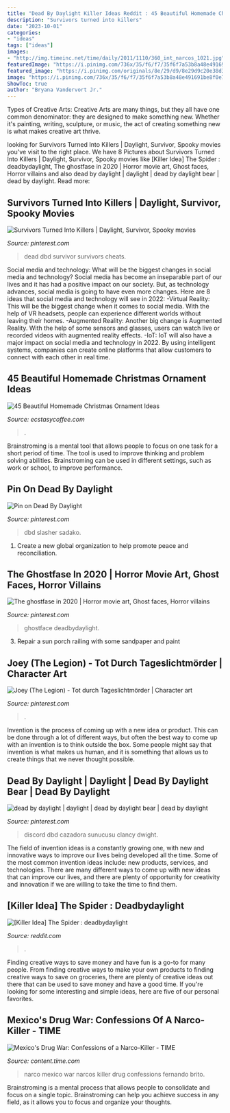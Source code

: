 ```yaml
---
title: "Dead By Daylight Killer Ideas Reddit : 45 Beautiful Homemade Christmas Ornament Ideas"
description: "Survivors turned into killers"
date: "2023-10-01"
categories:
- "ideas"
tags: ["ideas"]
images:
- "http://img.timeinc.net/time/daily/2011/1110/360_int_narcos_1021.jpg"
featuredImage: "https://i.pinimg.com/736x/35/f6/f7/35f6f7a53b8a48e491691be8f0e70d78.jpg"
featured_image: "https://i.pinimg.com/originals/8e/29/d9/8e29d9c20e38d3076c7627be84a670b5.jpg"
image: "https://i.pinimg.com/736x/35/f6/f7/35f6f7a53b8a48e491691be8f0e70d78.jpg"
ShowToc: true
author: "Bryana Vandervort Jr."
---
```



Types of Creative Arts:
Creative Arts are many things, but they all have one common denominator: they are designed to make something new. Whether it's painting, writing, sculpture, or music, the act of creating something new is what makes creative art thrive.

	

		
looking for Survivors Turned Into Killers | Daylight, Survivor, Spooky movies you've visit to the right place. We have 8 Pictures about Survivors Turned Into Killers | Daylight, Survivor, Spooky movies like [Killer Idea] The Spider : deadbydaylight, The ghostfase in 2020 | Horror movie art, Ghost faces, Horror villains and also dead by daylight | daylight | dead by daylight bear | dead by daylight. Read more:
		
    
## Survivors Turned Into Killers | Daylight, Survivor, Spooky Movies

<img loading=lazy src="https://i.pinimg.com/originals/8e/29/d9/8e29d9c20e38d3076c7627be84a670b5.jpg" onerror="this.onerror=null;this.src='https://tse1.mm.bing.net/th?id=OIP.vMnF3NmIECc1VtBFzzv3NQHaK0&amp;pid=15.1';" alt="Survivors Turned Into Killers | Daylight, Survivor, Spooky movies">

_Source: pinterest.com_

>dead dbd survivor survivors cheats. 

	

Social media and technology: What will be the biggest changes in social media and technology?
Social media has become an inseparable part of our lives and it has had a positive impact on our society. But, as technology advances, social media is going to have even more changes. Here are 8 ideas that social media and technology will see in 2022: 
-Virtual Reality: This will be the biggest change when it comes to social media. With the help of VR headsets, people can experience different worlds without leaving their homes. 
-Augmented Reality: Another big change is Augmented Reality. With the help of some sensors and glasses, users can watch live or recorded videos with augmented reality effects. 
-IoT: IoT will also have a major impact on social media and technology in 2022. By using intelligent systems, companies can create online platforms that allow customers to connect with each other in real time.

    
## 45 Beautiful Homemade Christmas Ornament Ideas

<img loading=lazy src="https://www.ecstasycoffee.com/wp-content/uploads/2017/03/Make-Beautiful-Homemade-Christmas-Ornament-Ideas.jpg" onerror="this.onerror=null;this.src='https://tse3.mm.bing.net/th?id=OIP.CBx0EVHCjwuF3VA6Die61wHaHa&amp;pid=15.1';" alt="45 Beautiful Homemade Christmas Ornament Ideas">

_Source: ecstasycoffee.com_

>. 

	

Brainstroming is a mental tool that allows people to focus on one task for a short period of time. The tool is used to improve thinking and problem solving abilities. Brainstroming can be used in different settings, such as work or school, to improve performance.

    
## Pin On Dead By Daylight

<img loading=lazy src="https://i.pinimg.com/736x/9b/d7/b4/9bd7b49d480d223064e8d4ae0a254e81.jpg" onerror="this.onerror=null;this.src='https://tse1.mm.bing.net/th?id=OIP.BMpFqW_hf749cljf5Rc3cAHaHa&amp;pid=15.1';" alt="Pin on Dead By Daylight">

_Source: pinterest.com_

>dbd slasher sadako. 

	

1. Create a new global organization to help promote peace and reconciliation.

    
## The Ghostfase In 2020 | Horror Movie Art, Ghost Faces, Horror Villains

<img loading=lazy src="https://i.pinimg.com/originals/21/51/7e/21517e3cbd51fb2aed9861ea01c6f92d.jpg" onerror="this.onerror=null;this.src='https://tse2.mm.bing.net/th?id=OIP.joHSV6csGy456a-F-Fm80AHaEK&amp;pid=15.1';" alt="The ghostfase in 2020 | Horror movie art, Ghost faces, Horror villains">

_Source: pinterest.com_

>ghostface deadbydaylight. 

	

3. Repair a sun porch railing with some sandpaper and paint

    
## Joey (The Legion) - Tot Durch Tageslichtmörder | Character Art

<img loading=lazy src="https://i.pinimg.com/originals/b9/c8/56/b9c8568c99b482a886cb57efc7790f98.jpg" onerror="this.onerror=null;this.src='https://tse1.mm.bing.net/th?id=OIP.J5RGCx7EC4y5R3v5lfKV3wHaJ3&amp;pid=15.1';" alt="Joey (The Legion) - Tot durch Tageslichtmörder | Character art">

_Source: pinterest.com_

>. 

	

Invention is the process of coming up with a new idea or product. This can be done through a lot of different ways, but often the best way to come up with an invention is to think outside the box. Some people might say that invention is what makes us human, and it is something that allows us to create things that we never thought possible.

    
## Dead By Daylight | Daylight | Dead By Daylight Bear | Dead By Daylight

<img loading=lazy src="https://i.pinimg.com/736x/35/f6/f7/35f6f7a53b8a48e491691be8f0e70d78.jpg" onerror="this.onerror=null;this.src='https://tse2.mm.bing.net/th?id=OIP.uFeuCakHxO-N9DjqoAgipAHaJ4&amp;pid=15.1';" alt="dead by daylight | daylight | dead by daylight bear | dead by daylight">

_Source: pinterest.com_

>discord dbd cazadora sunucusu clancy dwight. 

	

The field of invention ideas is a constantly growing one, with new and innovative ways to improve our lives being developed all the time. Some of the most common invention ideas include: new products, services, and technologies. There are many different ways to come up with new ideas that can improve our lives, and there are plenty of opportunity for creativity and innovation if we are willing to take the time to find them.

    
## [Killer Idea] The Spider : Deadbydaylight

<img loading=lazy src="https://external-preview.redd.it/1ACQ-Zyu-GxMoRd9AiRSkPhIAw0ZQAWd3LwqNrUcoQo.jpg?auto=webp&amp;s=ca91674d9622651c9c41e7a4b0e64638b49fa505" onerror="this.onerror=null;this.src='https://tse4.mm.bing.net/th?id=OIP.SBo3_iL-MDT2xdFcDkaoIgHaEK&amp;pid=15.1';" alt="[Killer Idea] The Spider : deadbydaylight">

_Source: reddit.com_

>. 

	

Finding creative ways to save money and have fun is a go-to for many people. From finding creative ways to make your own products to finding creative ways to save on groceries, there are plenty of creative ideas out there that can be used to save money and have a good time. If you're looking for some interesting and simple ideas, here are five of our personal favorites.

    
## Mexico&#039;s Drug War: Confessions Of A Narco-Killer - TIME

<img loading=lazy src="http://img.timeinc.net/time/daily/2011/1110/360_int_narcos_1021.jpg" onerror="this.onerror=null;this.src='https://tse4.mm.bing.net/th?id=OIP.aVHvxvISqN5xzm3gUx3w-QHaE1&amp;pid=15.1';" alt="Mexico&#039;s Drug War: Confessions of a Narco-Killer - TIME">

_Source: content.time.com_

>narco mexico war narcos killer drug confessions fernando brito. 

	

Brainstroming is a mental process that allows people to consolidate and focus on a single topic. Brainstroming can help you achieve success in any field, as it allows you to focus and organize your thoughts.

